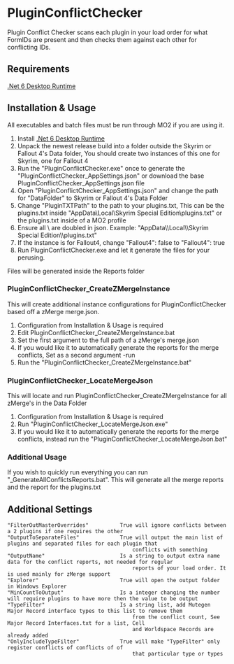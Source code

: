 # PluginConflictChecker
Plugin Conflict Checker scans each plugin in your load order for what FormIDs are present and then checks them against each other for conflicting IDs.

## Requirements
[.Net 6 Desktop Runtime](https://dotnet.microsoft.com/en-us/download/dotnet/6.0)

## Installation & Usage
All executables and batch files must be run through MO2 if you are using it.

1. Install [.Net 6 Desktop Runtime](https://dotnet.microsoft.com/en-us/download/dotnet/6.0)
2. Unpack the newest release build into a folder outside the Skyrim or Fallout 4's Data folder, You should create two instances of this one for Skyrim, one for Fallout 4
3. Run the "PluginConflictChecker.exe" once to generate the "PluginConflictChecker_AppSettings.json" or download the base PluginConflictChecker_AppSettings.json file
4. Open "PluginConflictChecker_AppSettings.json" and change the path for "DataFolder" to Skyrim or Fallout 4's Data Folder
5. Change "PluginTXTPath" to the path to your plugins.txt, This can be the plugins.txt inside "AppData\Local\Skyrim Special Edition\plugins.txt" or the plugins.txt inside of a MO2 profile
6. Ensure all \ are doubled in json. Example: "AppData\\\\Local\\\\Skyrim Special Edition\\\\plugins.txt"
7. If the instance is for Fallout4, change "Fallout4": false to "Fallout4": true 
8. Run PluginConflictChecker.exe and let it generate the files for your perusing.

Files will be generated inside the Reports folder

### PluginConflictChecker_CreateZMergeInstance
This will create additional instance configurations for PluginConflictChecker based off a zMerge merge.json.
1. Configuration from Installation & Usage is required
2. Edit PluginConflictChecker_CreateZMergeInstance.bat
3. Set the first argument to the full path of a zMerge's merge.json
4. If you would like it to automatically generate the reports for the merge conflicts, Set as a second argument -run
4. Run the "PluginConflictChecker_CreateZMergeInstance.bat"

### PluginConflictChecker_LocateMergeJson
This will locate and run PluginConflictChecker_CreateZMergeInstance for all zMerge's in the Data Folder
1. Configuration from Installation & Usage is required
2. Run "PluginConflictChecker_LocateMergeJson.exe"
3. If you would like it to automatically generate the reports for the merge conflicts, instead run the "PluginConflictChecker_LocateMergeJson.bat"

### Additional Usage
If you wish to quickly run everything you can run "_GenerateAllConflictsReports.bat". This will generate all the merge reports and the report for the plugins.txt

## Additional Settings
```
"FilterOutMasterOverrides"          True will ignore conflicts between a 2 plugins if one requires the other
"OutputToSeparateFiles"             True will output the main list of plugins and separated files for each plugin that
                                        conflicts with something
"OutputName"                        Is a string to output extra name data for the conflict reports, not needed for regular 
                                        reports of your load order. It is used mainly for zMerge support
"Explorer"                          True will open the output folder in Windows Explorer
"MinCountToOutput"                  Is a integer changing the number will require plugins to have more then the value to be output
"TypeFilter"                        Is a string list, add Mutegen Major Record interface types to this list to remove them
                                        from the conflict count, See Major Record Interfaces.txt for a list, Cell
                                        and Worldspace Records are already added
"OnlyIncludeTypeFilter"             True will make "TypeFilter" only register conflicts of conflicts of of
                                        that particular type or types
```
